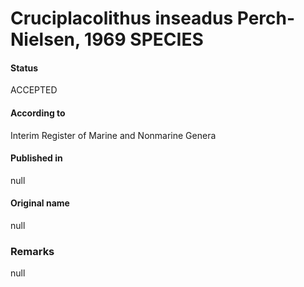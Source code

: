 Cruciplacolithus inseadus Perch-Nielsen, 1969 SPECIES
=======

#### Status
ACCEPTED

#### According to
Interim Register of Marine and Nonmarine Genera

#### Published in
null

#### Original name
null

### Remarks
null